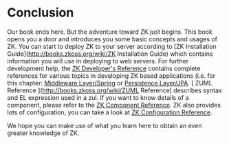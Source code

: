 # Conclusion

Our book ends here. But the adventure toward ZK just begins. This book
opens you a door and introduces you some basic concepts and usages of
ZK. You can start to deploy ZK to your server according to [ZK Installation Guide](http://books.zkoss.org/wiki/ZK Installation Guide) which contains
information you will use in deploying to web servers. For further
development help, the [ ZK Developer's Reference](/zk_dev_ref) contains complete
references for various topics in developing ZK based applications (i.e.
for this chapter: [Middleware Layer/Spring](http://books.zkoss.org/wiki/ZK%20Developer's%20Reference/Integration/Middleware%20Layer/Spring)
or [ Persistence Layer/JPA](http://books.zkoss.org/wiki/ZK%20Developer's%20Reference/Integration/Persistence%20Layer/JPA).
[ ZUML Reference ](http://books.zkoss.org/wiki/ZUML Reference) describes syntax and EL
expression used in a zul. If you want to know details of a component,
please refer to the [ ZK Component Reference](/zk_component_ref "wikilink"). ZK also provides lots of
configuration, you can take a look at [ ZK Configuration Reference](/zk_config_ref "wikilink").

We hope you can make use of what you learn here to obtain an even
greater knowledge of ZK.
